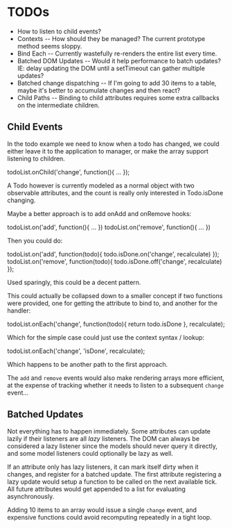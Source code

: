 TODOs
=====

* How to listen to child events? 
* Contexts -- How should they be managed?  The current prototype method seems sloppy.
* Bind Each -- Currently wastefully re-renders the entire list every time.
* Batched DOM Updates -- Would it help performance to batch updates? IE: delay updating the DOM until a setTimeout can gather multiple updates?
* Batched change dispatching -- If I'm going to add 30 items to a table, maybe it's better to accumulate changes and then react?
* Child Paths -- Binding to child attributes requires some extra callbacks on the intermediate children.


Child Events
------------
In the todo example we need to know when a todo has changed, we could either leave it to the application to manager,
or make the array support listening to children.

   todoList.onChild('change', function(){ ... });
  
A Todo however is currently modeled as a normal object with two observable attributes, and the count is really only interested
in Todo.isDone changing.

Maybe a better approach is to add onAdd and onRemove hooks:

  todoList.on('add', function(){ ... })
  todoList.on('remove', function(){ ... })
  
Then you could do:

  todoList.on('add', function(todo){ todo.isDone.on('change', recalculate) });
  todoList.on('remove', function(todo){ todo.isDone.off('change', recalculate) });
  
Used sparingly, this could be a decent pattern.

This could actually be collapsed down to a smaller concept if two functions were provided, one for getting
the attribute to bind to, and another for the handler:

  todoList.onEach('change',
    function(todo){ return todo.isDone },
    recalculate);
  
Which for the simple case could just use the context syntax / lookup:

  todoList.onEach('change', 'isDone', recalculate);
  
Which happens to be another path to the first approach.

The `add` and `remove` events would also make rendering arrays more efficient, at the expense of tracking whether it needs to
listen to a subsequent `change` event...

Batched Updates
---------------
Not everything has to happen immediately.  Some attributes can update lazily if their listeners are
all _lazy_ listeners.  The DOM can always be considered a lazy listener since the models should never
query it directly, and some model listeners could optionally be lazy as well.

If an attribute only has lazy listeners, it can mark itself dirty when it changes, and register for a
batched update.  The first attribute registering a lazy update would setup a function to be called on
the next available tick.  All future attributes would get appended to a list for evaluating asynchronously.

Adding 10 items to an array would issue a single `change` event, and expensive functions could avoid 
recomputing repeatedly in a tight loop.
